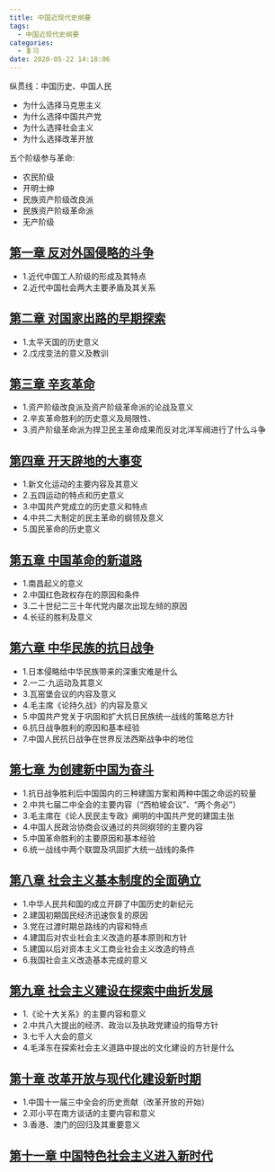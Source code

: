 ```yaml
---
title: 中国近现代史纲要
tags:
  - 中国近现代史纲要
categories:
  - 复习
date: 2020-05-22 14:18:06
---
```


纵贯线：中国历史、中国人民
 - 为什么选择马克思主义
 - 为什么选择中国共产党
 - 为什么选择社会主义
 - 为什么选择改革开放

五个阶级参与革命:
 - 农民阶级
 - 开明士绅
 - 民族资产阶级改良派
 - 民族资产阶级革命派
 - 无产阶级

## [第一章 反对外国侵略的斗争](/中国近现代史纲要/第一章-反对外国侵略的斗争/)

- 1.近代中国工人阶级的形成及其特点
- 2.近代中国社会两大主要矛盾及其关系

## [第二章 对国家出路的早期探索](/中国近现代史纲要/第二章-对国家出路的早期探索/)

- 1.太平天国的历史意义
- 2.戊戌变法的意义及教训
 
## [第三章 辛亥革命](/中国近现代史纲要/第三章-辛亥革命/)

- 1.资产阶级改良派及资产阶级革命派的论战及意义
- 2.辛亥革命胜利的历史意义及局限性、
- 3.资产阶级革命派为捍卫民主革命成果而反对北洋军阀进行了什么斗争

## [第四章 开天辟地的大事变](/中国近现代史纲要/第四章-开天辟地的大事变/)

- 1.新文化运动的主要内容及其意义
- 2.五四运动的特点和历史意义
- 3.中国共产党成立的历史意义和特点
- 4.中共二大制定的民主革命的纲领及意义
- 5.国民革命的历史意义

## [第五章 中国革命的新道路](/中国近现代史纲要/第五章-中国革命的新道路/)

- 1.南昌起义的意义
- 2.中国红色政权存在的原因和条件
- 3.二十世纪二三十年代党内屡次出现左倾的原因
- 4.长征的胜利及意义

## [第六章 中华民族的抗日战争](/中国近现代史纲要/第六章-中华民族的抗日战争/)

- 1.日本侵略给中华民族带来的深重灾难是什么
- 2.一二·九运动及其意义
- 3.瓦窑堡会议的内容及意义
- 4.毛主席《论持久战》的内容及意义
- 5.中国共产党关于巩固和扩大抗日民族统一战线的策略总方针
- 6.抗日战争胜利的原因和基本经验
- 7.中国人民抗日战争在世界反法西斯战争中的地位

## [第七章 为创建新中国为奋斗](#)

- 1.抗日战争胜利后中国国内的三种建国方案和两种中国之命运的较量
- 2.中共七届二中全会的主要内容（“西柏坡会议”、“两个务必”）
- 3.毛主席在《论人民民主专政》阐明的中国共产党的建国主张
- 4.中国人民政治协商会议通过的共同纲领的主要内容
- 5.中国革命胜利的主要原因和基本经验
- 6.统一战线中两个联盟及巩固扩大统一战线的条件

## [第八章 社会主义基本制度的全面确立](#)

- 1.中华人民共和国的成立开辟了中国历史的新纪元
- 2.建国初期国民经济迅速恢复的原因
- 3.党在过渡时期总路线的内容和特点
- 4.建国后对农业社会主义改造的基本原则和方针
- 5.建国以后对资本主义工商业社会主义改造的特点
- 6.我国社会主义改造基本完成的意义

## [第九章 社会主义建设在探索中曲折发展](#)

- 1.《论十大关系》的主要内容和意义
- 2.中共八大提出的经济、政治以及执政党建设的指导方针
- 3.七千人大会的意义
- 4.毛泽东在探索社会主义道路中提出的文化建设的方针是什么


## [第十章 改革开放与现代化建设新时期](#)

- 1.中国十一届三中全会的历史贡献（改革开放的开始）
- 2.邓小平在南方谈话的主要内容和意义
- 3.香港、澳门的回归及其重要意义

## [第十一章 中国特色社会主义进入新时代](#)